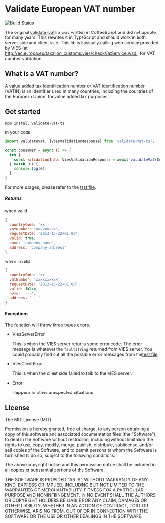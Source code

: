 # Validate European VAT number

[![Build Status](https://travis-ci.com/viruschidai/validate-vat-ts.svg?branch=master)](https://travis-ci.com/viruschidai/validate-vat-ts)

The original [validate-vat](https://github.com/viruschidai/validate-vat) lib was written in CoffeeScript and did not update for many years. This rewrites it in TypeScript and should work in both server side and client side. This lib is basically calling web service provided by VIES (at http://ec.europa.eu/taxation_customs/vies/checkVatService.wsdl) for VAT number validation. 

## What is a VAT number?
A value added tax identification number or VAT identification number (VATIN) is an identifier used in many countries, including the countries of the European Union, for value added tax purposes.

## Get started
```bash
npm install validate-vat-ts
```
In your code
```javascript
import validateVat, {ViesValidationResponse} from 'validate-vat-ts';

const consumer = async () => {
  try {
    const validationInfo: ViesValidationResponse = await validateVat(CountryCodes.Germany, "12323");
  } catch (e) {
    console.log(e);
  }
}
```
For more usages, please refer to the [test file](./src/index.spec.ts).

##### Returns
when valid
```javascript
{
  countryCode: 'xx',
  vatNumber: 'xxxxxxxxx',
  requestDate: '2013-11-22+01:00',
  valid: true,
  name: 'company name',
  address: 'company address'
}
```
when invalid
```javascript
{
  countryCode: 'xx',
  vatNumber: 'xxxxxxxxxx',
  requestDate: '2013-11-22+01:00',
  valid: false,
  name: '---',
  address: '---'
}
```

#### Exceptions

The function will throw three types errors.

- ViesServerError
   
  This is when the VIES server returns some error code. The error message is whatever the `faultstring` returned from VIES server. You could probably find out all the possible error messages from the[test file](./src/index.spec.ts)

- ViesClientError 

  This is when the client side failed to talk to the VIES server.

- Error
  
  Happens in other unexpected situations


## License
The MIT License (MIT)

Permission is hereby granted, free of charge, to any person obtaining a copy
of this software and associated documentation files (the "Software"), to deal
in the Software without restriction, including without limitation the rights
to use, copy, modify, merge, publish, distribute, sublicense, and/or sell
copies of the Software, and to permit persons to whom the Software is
furnished to do so, subject to the following conditions:

The above copyright notice and this permission notice shall be included in
all copies or substantial portions of the Software.

THE SOFTWARE IS PROVIDED "AS IS", WITHOUT WARRANTY OF ANY KIND, EXPRESS OR
IMPLIED, INCLUDING BUT NOT LIMITED TO THE WARRANTIES OF MERCHANTABILITY,
FITNESS FOR A PARTICULAR PURPOSE AND NONINFRINGEMENT. IN NO EVENT SHALL THE
AUTHORS OR COPYRIGHT HOLDERS BE LIABLE FOR ANY CLAIM, DAMAGES OR OTHER
LIABILITY, WHETHER IN AN ACTION OF CONTRACT, TORT OR OTHERWISE, ARISING FROM,
OUT OF OR IN CONNECTION WITH THE SOFTWARE OR THE USE OR OTHER DEALINGS IN
THE SOFTWARE.
